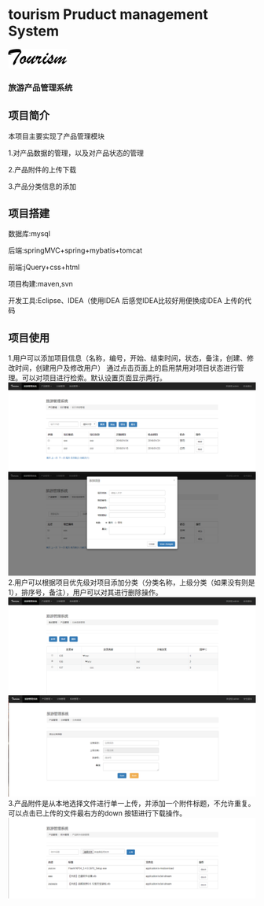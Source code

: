 # tourism Pruduct management System
![image](https://github.com/BliizardLyon/tourism/blob/master/src/main/webapp/images/logo-blank.png)
### 旅游产品管理系统 


## 项目简介
<p>本项目主要实现了产品管理模块</p>
<p> 1.对产品数据的管理，以及对产品状态的管理</p>
<p> 2.产品附件的上传下载 </p>
<p> 3.产品分类信息的添加</p>

## 项目搭建
<p>数据库:mysql</p>
<p>后端:springMVC+spring+mybatis+tomcat</p>
<p>前端:jQuery+css+html</p>
<p>项目构建:maven,svn</p>
<p>开发工具:Eclipse、IDEA（使用IDEA 后感觉IDEA比较好用便换成IDEA 上传的代码</p>

## 项目使用
1.用户可以添加项目信息（名称，编号，开始、结束时间，状态，备注，创建、修改时间，创建用户及修改用户）
通过点击页面上的启用禁用对项目状态进行管理。可以对项目进行检索。默认设置页面显示两行。
![image](https://github.com/BliizardLyon/tourism/blob/master/src/main/webapp/images/项目添加图.png)
![image](https://github.com/BliizardLyon/tourism/blob/master/src/main/webapp/images/项目信息图.png)
 2.用户可以根据项目优先级对项目添加分类（分类名称，上级分类（如果没有则是1），排序号，备注），用户可以对其进行删除操作。
![image](https://github.com/BliizardLyon/tourism/blob/master/src/main/webapp/images/分类信息图.png)
![image](https://github.com/BliizardLyon/tourism/blob/master/src/main/webapp/images/分类添加图.png)
3.产品附件是从本地选择文件进行单一上传，并添加一个附件标题，不允许重复。可以点击已上传的文件最右方的down 按钮进行下载操作。
![image](https://github.com/BliizardLyon/tourism/blob/master/src/main/webapp/images/附件信息图.png)
